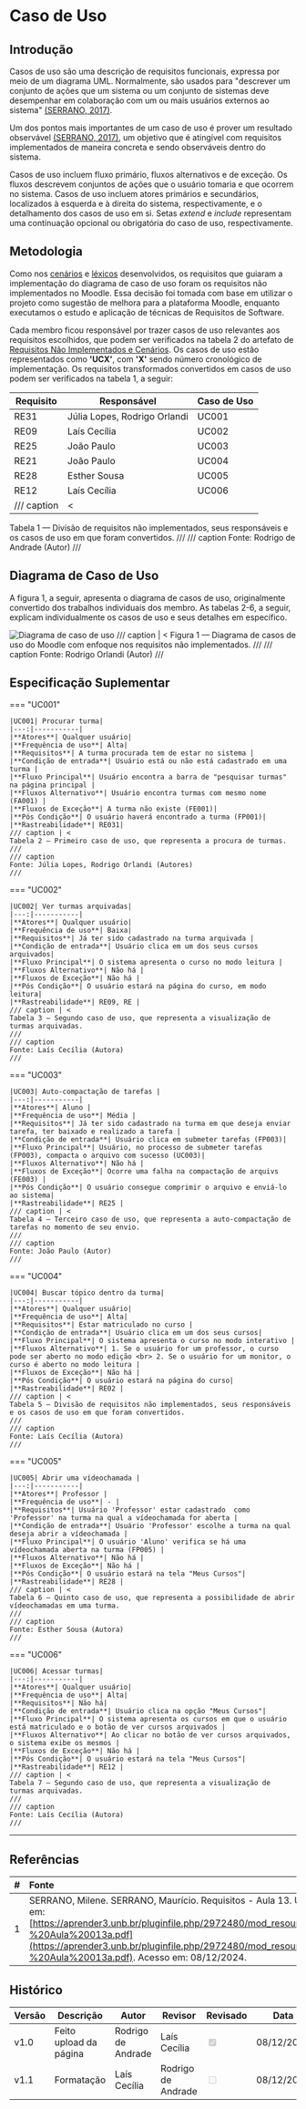 # Caso de Uso

## Introdução

Casos de uso são uma descrição de requisitos funcionais, expressa por meio de um diagrama UML. Normalmente, são usados para "descrever um conjunto de ações que um sistema ou um conjunto de sistemas deve desempenhar em colaboração com um ou mais usuários externos ao sistema" [(SERRANO, 2017)](https://aprender3.unb.br/pluginfile.php/2972480/mod_resource/content/1/Requisitos%20-%20Aula%20013a.pdf).

Um dos pontos mais importantes de um caso de uso é prover um resultado observável [(SERRANO, 2017)](https://aprender3.unb.br/pluginfile.php/2972480/mod_resource/content/1/Requisitos%20-%20Aula%20013a.pdf), um objetivo que é atingível com requisitos implementados de maneira concreta e sendo observáveis dentro do sistema. 

Casos de uso incluem fluxo primário, fluxos alternativos e de exceção. Os fluxos descrevem conjuntos de ações que o usuário tomaria e que ocorrem no sistema. Casos de uso incluem atores primários e secundários, localizados à esquerda e à direita do sistema, respectivamente, e o detalhamento dos casos de uso em si. Setas *extend* e *include* representam uma continuação opcional ou obrigatória do caso de uso, respectivamente.

## Metodologia

Como nos [cenários](https://requisitos-de-software.github.io/2024.2-Moodle/Entregas/03%20-%20Modelagem/cenarios/) e [léxicos](https://requisitos-de-software.github.io/2024.2-Moodle/Entregas/03%20-%20Modelagem/lexico/) desenvolvidos, os requisitos que guiaram a implementação do diagrama de caso de uso foram os requisitos não implementados no Moodle. Essa decisão foi tomada com base em utilizar o projeto como sugestão de melhora para a plataforma Moodle, enquanto executamos o estudo e aplicação de técnicas de Requisitos de Software.

Cada membro ficou responsável por trazer casos de uso relevantes aos requisitos escolhidos, que podem ser verificados na tabela 2 do artefato de [Requisitos Não Implementados e Cenários](https://requisitos-de-software.github.io/2024.2-Moodle/Entregas/03%20-%20Modelagem/cenarios/). Os casos de uso estão representados como **'UCX'**, com **'X'** sendo número cronológico de implementação. Os requisitos transformados convertidos em casos de uso podem ser verificados na tabela 1, a seguir: 

| Requisito        |  Responsável                 | Caso de Uso                  |  
|------------------|------------------------------|------------------------------|
| RE31             | Júlia Lopes, Rodrigo Orlandi | UC001                        |
| RE09             | Laís Cecília                 | UC002                        |                  
| RE25             | João Paulo                   | UC003                        |
| RE21             | João Paulo                   | UC004                        |
| RE28             | Esther Sousa                 | UC005                        |
| RE12             | Laís Cecília                 | UC006                        |
/// caption | <
Tabela 1 — Divisão de requisitos não implementados, seus responsáveis e os casos de uso em que foram convertidos.
///
/// caption
Fonte: Rodrigo de Andrade (Autor)
///

## Diagrama de Caso de Uso

A figura 1, a seguir, apresenta o diagrama de casos de uso, originalmente convertido dos trabalhos individuais dos membro. As tabelas 2-6, a seguir, explicam individualmente os casos de uso e seus detalhes em específico.

![Diagrama de caso de uso](../../img/diagrama_ucs_v1.png)
/// caption | <
Figura 1 — Diagrama de casos de uso do Moodle com enfoque nos requisitos não implementados.
///
/// caption
Fonte: Rodrigo Orlandi (Autor)
///

## Especificação Suplementar


=== "UC001"

    |UC001| Procurar turma|
    |---:|-----------|
    |**Atores**| Qualquer usuário|
    |**Frequência de uso**| Alta|
    |**Requisitos**| A turma procurada tem de estar no sistema |
    |**Condição de entrada**| Usuário está ou não está cadastrado em uma turma |
    |**Fluxo Principal**| Usuário encontra a barra de "pesquisar turmas" na página principal |
    |**Fluxos Alternativo**| Usuário encontra turmas com mesmo nome (FA001) |
    |**Fluxos de Exceção**| A turma não existe (FE001)|
    |**Pós Condição**| O usuário haverá encontrado a turma (FP001)|
    |**Rastreabilidade**| RE031|
    /// caption | <
    Tabela 2 — Primeiro caso de uso, que representa a procura de turmas.
    ///
    /// caption
    Fonte: Júlia Lopes, Rodrigo Orlandi (Autores)
    ///

=== "UC002"

    |UC002| Ver turmas arquivadas|
    |---:|-----------|
    |**Atores**| Qualquer usuário|
    |**Frequência de uso**| Baixa|
    |**Requisitos**| Já ter sido cadastrado na turma arquivada |
    |**Condição de entrada**| Usuário clica em um dos seus cursos arquivados|
    |**Fluxo Principal**| O sistema apresenta o curso no modo leitura |
    |**Fluxos Alternativo**| Não há |
    |**Fluxos de Exceção**| Não há |
    |**Pós Condição**| O usuário estará na página do curso, em modo leitura|
    |**Rastreabilidade**| RE09, RE |
    /// caption | <
    Tabela 3 — Segundo caso de uso, que representa a visualização de turmas arquivadas.
    ///
    /// caption
    Fonte: Laís Cecília (Autora)
    ///

=== "UC003"

    |UC003| Auto-compactação de tarefas |
    |---:|-----------|
    |**Atores**| Aluno |
    |**Frequência de uso**| Média |
    |**Requisitos**| Já ter sido cadastrado na turma em que deseja enviar tarefa, ter baixado e realizado a tarefa |
    |**Condição de entrada**| Usuário clica em submeter tarefas (FP003)|
    |**Fluxo Principal**| Usuário, no processo de submeter tarefas (FP003), compacta o arquivo com sucesso (UC003)|
    |**Fluxos Alternativo**| Não há |
    |**Fluxos de Exceção**| Ocorre uma falha na compactação de arquivs (FE003) |
    |**Pós Condição**| O usuário consegue comprimir o arquivo e enviá-lo ao sistema|
    |**Rastreabilidade**| RE25 |
    /// caption | <
    Tabela 4 — Terceiro caso de uso, que representa a auto-compactação de tarefas no momento de seu envio.
    ///
    /// caption
    Fonte: João Paulo (Autor)
    ///

=== "UC004"

    |UC004| Buscar tópico dentro da turma|
    |---:|-----------|
    |**Atores**| Qualquer usuário|
    |**Frequência de uso**| Alta|
    |**Requisitos**| Estar matriculado no curso |
    |**Condição de entrada**| Usuário clica em um dos seus cursos|
    |**Fluxo Principal**| O sistema apresenta o curso no modo interativo |
    |**Fluxos Alternativo**| 1. Se o usuário for um professor, o curso pode ser aberto no modo edição <br> 2. Se o usuário for um monitor, o curso é aberto no modo leitura |
    |**Fluxos de Exceção**| Não há |
    |**Pós Condição**| O usuário estará na página do curso|
    |**Rastreabilidade**| RE02 |
    /// caption | <
    Tabela 5 — Divisão de requisitos não implementados, seus responsáveis e os casos de uso em que foram convertidos.
    ///
    /// caption
    Fonte: Laís Cecília (Autora)
    ///

=== "UC005"

    |UC005| Abrir uma vídeochamada |
    |---:|-----------|
    |**Atores**| Professor |
    |**Frequência de uso**| - |
    |**Requisitos**| Usuário 'Professor' estar cadastrado  como 'Professor' na turma na qual a vídeochamada for aberta |
    |**Condição de entrada**| Usuário 'Professor' escolhe a turma na qual deseja abrir a vídeochamada |
    |**Fluxo Principal**| O usuário 'Aluno' verifica se há uma vídeochamada aberta na turma (FP005) |
    |**Fluxos Alternativo**| Não há |
    |**Fluxos de Exceção**| Não há |
    |**Pós Condição**| O usuário estará na tela "Meus Cursos"|
    |**Rastreabilidade**| RE28 |
    /// caption | <
    Tabela 6 — Quinto caso de uso, que representa a possibilidade de abrir vídeochamadas em uma turma.
    ///
    /// caption
    Fonte: Esther Sousa (Autora)
    ///

=== "UC006"

    |UC006| Acessar turmas|
    |---:|-----------|
    |**Atores**| Qualquer usuário|
    |**Frequência de uso**| Alta|
    |**Requisitos**| Não há|
    |**Condição de entrada**| Usuário clica na opção "Meus Cursos"|
    |**Fluxo Principal**| O sistema apresenta os cursos em que o usuário está matriculado e o botão de ver cursos arquivados |
    |**Fluxos Alternativo**| Ao clicar no botão de ver cursos arquivados, o sistema exibe os mesmos |
    |**Fluxos de Exceção**| Não há |
    |**Pós Condição**| O usuário estará na tela "Meus Cursos"|
    |**Rastreabilidade**| RE12 |
    /// caption | <
    Tabela 7 — Segundo caso de uso, que representa a visualização de turmas arquivadas.
    ///
    /// caption
    Fonte: Laís Cecília (Autora)
    ///

---

## Referências

| # | Fonte|
|---|:------|
| 1 | SERRANO, Milene. SERRANO, Maurício. Requisitos - Aula 13. UnB Gama (FCTE). Disponível em: [https://aprender3.unb.br/pluginfile.php/2972480/mod_resource/content/1/Requisitos%20-%20Aula%20013a.pdf](https://aprender3.unb.br/pluginfile.php/2972480/mod_resource/content/1/Requisitos%20-%20Aula%20013a.pdf). Acesso em: 08/12/2024. |

## Histórico
| Versão | Descrição                  | Autor                           | Revisor                  |                 Revisado          | Data       |
|--------|----------------------------|---------------------------------|--------------------------|-----------------------------------|------------|
| v1.0   | Feito upload da página | Rodrigo de Andrade| Laís Cecília | <input type="checkbox" onclick="return false;" disabled checked/> | 08/12/2024 |
| v1.1   | Formatação | Laís Cecília| Rodrigo de Andrade | <input type="checkbox" onclick="return false;" disabled/> | 08/12/2024 |